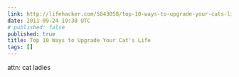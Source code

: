 ```yaml
---
link: http://lifehacker.com/5843058/top-10-ways-to-upgrade-your-cats-life
date: 2011-09-24 19:30 UTC
# published: false
published: true
title: Top 10 Ways to Upgrade Your Cat's Life
tags: []
---
```


attn: cat ladies
